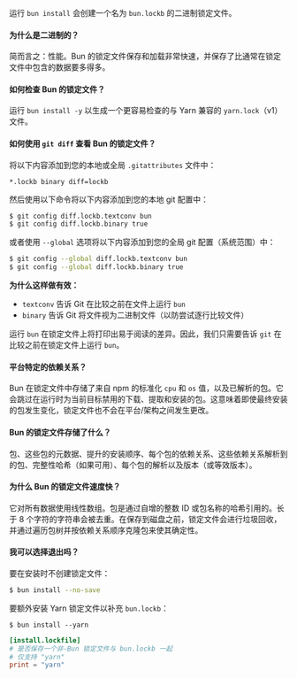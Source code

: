 运行 `bun install` 会创建一个名为 `bun.lockb` 的二进制锁定文件。

#### 为什么是二进制的？

简而言之：性能。Bun 的锁定文件保存和加载非常快速，并保存了比通常在锁定文件中包含的数据要多得多。

#### 如何检查 Bun 的锁定文件？

运行 `bun install -y` 以生成一个更容易检查的与 Yarn 兼容的 `yarn.lock`（v1）文件。

#### 如何使用 `git diff` 查看 Bun 的锁定文件？

将以下内容添加到您的本地或全局 `.gitattributes` 文件中：

```
*.lockb binary diff=lockb
```

然后使用以下命令将以下内容添加到您的本地 git 配置中：

```sh
$ git config diff.lockb.textconv bun
$ git config diff.lockb.binary true
```

或者使用 `--global` 选项将以下内容添加到您的全局 git 配置（系统范围）中：

```sh
$ git config --global diff.lockb.textconv bun
$ git config --global diff.lockb.binary true
```

**为什么这样做有效：**

- `textconv` 告诉 Git 在比较之前在文件上运行 `bun`
- `binary` 告诉 Git 将文件视为二进制文件（以防尝试逐行比较文件）

运行 `bun` 在锁定文件上将打印出易于阅读的差异。因此，我们只需要告诉 `git` 在比较之前在锁定文件上运行 `bun`。

#### 平台特定的依赖关系？

Bun 在锁定文件中存储了来自 npm 的标准化 `cpu` 和 `os` 值，以及已解析的包。它会跳过在运行时为当前目标禁用的下载、提取和安装的包。这意味着即使最终安装的包发生变化，锁定文件也不会在平台/架构之间发生更改。

#### Bun 的锁定文件存储了什么？

包、这些包的元数据、提升的安装顺序、每个包的依赖关系、这些依赖关系解析到的包、完整性哈希（如果可用）、每个包的解析以及版本（或等效版本）。

#### 为什么 Bun 的锁定文件速度快？

它对所有数据使用线性数组。包是通过自增的整数 ID 或包名称的哈希引用的。长于 8 个字符的字符串会被去重。在保存到磁盘之前，锁定文件会进行垃圾回收，并通过遍历包树并按依赖关系顺序克隆包来使其确定性。

#### 我可以选择退出吗？

要在安装时不创建锁定文件：

```bash
$ bun install --no-save
```

要额外安装 Yarn 锁定文件以补充 `bun.lockb`：

```bash#CLI flag
$ bun install --yarn
```

```toml#bunfig.toml
[install.lockfile]
# 是否保存一个非-Bun 锁定文件与 bun.lockb 一起
# 仅支持 "yarn"
print = "yarn"
```
